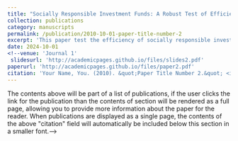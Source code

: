 ```yaml
---
title: "Socially Responsible Investment Funds: A Robust Test of Efficiency"
collection: publications
category: manuscripts
permalink: /publication/2010-10-01-paper-title-number-2
excerpt: 'This paper test the efficiency of socially responsible investment (SRI) equity mutual funds using linear factor pricing models (LFPM) within the Large $N$ Test of Alpha framework.'
date: 2024-10-01
<!--venue: 'Journal 1'
 slidesurl: 'http://academicpages.github.io/files/slides2.pdf'
paperurl: 'http://academicpages.github.io/files/paper2.pdf'
citation: 'Your Name, You. (2010). &quot;Paper Title Number 2.&quot; <i>Journal 1</i>. 1(2).'
---
```


The contents above will be part of a list of publications, if the user clicks the link for the publication than the contents of section will be rendered as a full page, allowing you to provide more information about the paper for the reader. When publications are displayed as a single page, the contents of the above "citation" field will automatically be included below this section in a smaller font.-->
